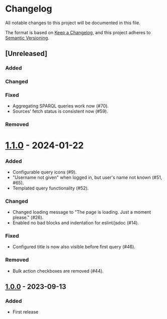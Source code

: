 # Changelog

All notable changes to this project will be documented in this file.

The format is based on [Keep a Changelog](https://keepachangelog.com/en/1.0.0/),
and this project adheres to [Semantic Versioning](https://semver.org/spec/v2.0.0.html).

## [Unreleased]

### Added

### Changed

### Fixed
- Aggregating SPARQL queries work now (#70).
- Sources' fetch status is consistent now (#59).

### Removed

# [1.1.0] - 2024-01-22

### Added
- Configurable query icons (#9).
- "Username not given" when logged in, but user's name not known (#51, #65).
- Templated query functionality (#52).

### Changed
- Changed loading message to "The page is loading. Just a moment please." (#26).
- Enabled no bad blocks and indentation for eslint/jsdoc (#14).

### Fixed
- Configured title is now also visible before first query (#46).

### Removed
- Bulk action checkboxes are removed (#44).

## [1.0.0] - 2023-09-13

### Added
- First release

[1.0.0]: https://github.com/SolidLabResearch/generic-data-viewer-react-admin/releases/tag/v1.0.0
[1.1.0]: https://github.com/SolidLabResearch/generic-data-viewer-react-admin/releases/tag/v1.1.0
